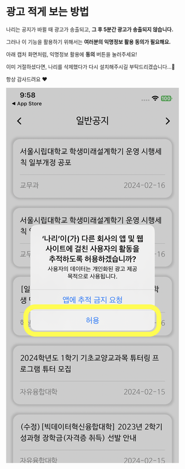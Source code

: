 # 광고 적게 보는 방법

나리는 공지가 바뀔 때 광고가 송출되고, **그 후 5분간 광고가 송출되지 않습니다.**

그러나 이 기능을 활용하기 위해서는 **여러분의 익명정보 활용 동의가 필요해요.**

아래 캡처 화면처럼, 익명정보 활용에 **동의** 버튼을 눌러주세요!

이미 거절하셨다면, 나리를 삭제했다가 다시 설치해주시길 부탁드리겠습니다...🥲

항상 감사드려요 ❤️

![아이폰 캡처](./screen-capture.png)
